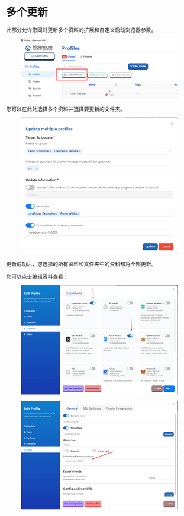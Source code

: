# 多个更新

此部分允许您同时更新多个资料的扩展和自定义启动浏览器参数。

<figure><img src="../../.gitbook/assets/image (3) (1) (1).png" alt=""><figcaption></figcaption></figure>

您可以在此处选择多个资料并选择要更新的文件夹。&#x20;

<figure><img src="../../.gitbook/assets/image (5) (1) (1).png" alt=""><figcaption></figcaption></figure>

更新成功后，您选择的所有资料和文件夹中的资料都将全部更新。

您可以点击编辑资料查看：

<figure><img src="../../.gitbook/assets/image (6) (1).png" alt=""><figcaption></figcaption></figure>

<figure><img src="../../.gitbook/assets/image (7) (1).png" alt=""><figcaption></figcaption></figure>
